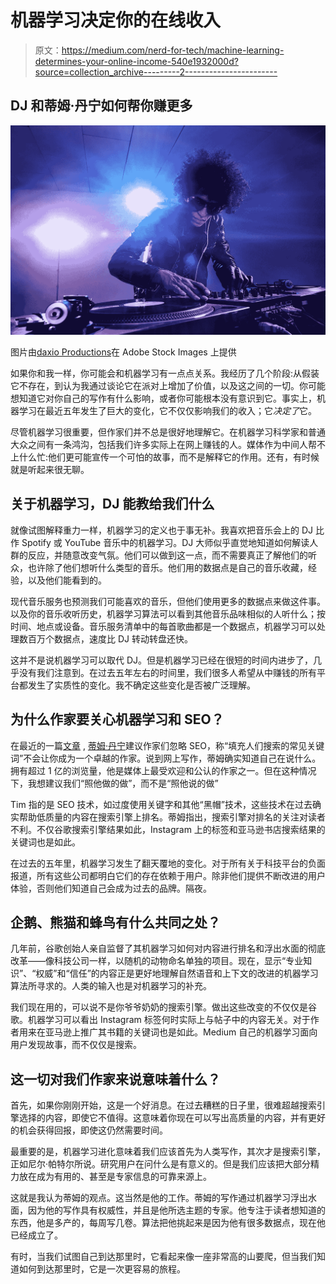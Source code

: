 # 机器学习决定你的在线收入

> 原文：<https://medium.com/nerd-for-tech/machine-learning-determines-your-online-income-540e1932000d?source=collection_archive---------2----------------------->

## DJ 和蒂姆·丹宁如何帮你赚更多

![](img/123df366b5fc3cc8e7b006a7cf2124f2.png)

图片由[daxio Productions](https://stock.adobe.com/nz/contributor/201220858/daxiao-productions?load_type=author&prev_url=detail)在 Adobe Stock Images 上提供

如果你和我一样，你可能会和机器学习有一点点关系。我经历了几个阶段:从假装它不存在，到认为我通过谈论它在派对上增加了价值，以及这之间的一切。你可能想知道它对你自己的写作有什么影响，或者你可能根本没有意识到它。事实上，机器学习在最近五年发生了巨大的变化，它不仅仅影响我们的收入；它*决定了*它。

尽管机器学习很重要，但作家们并不总是很好地理解它。在机器学习科学家和普通大众之间有一条鸿沟，包括我们许多实际上在网上赚钱的人。媒体作为中间人帮不上什么忙:他们更可能宣传一个可怕的故事，而不是解释它的作用。还有，有时候就是听起来很无聊。

## 关于机器学习，DJ 能教给我们什么

就像试图解释重力一样，机器学习的定义也于事无补。我喜欢把音乐会上的 DJ 比作 Spotify 或 YouTube 音乐中的机器学习。DJ 大师似乎直觉地知道如何解读人群的反应，并随意改变气氛。他们可以做到这一点，而不需要真正了解他们的听众，也许除了他们想听什么类型的音乐。他们用的数据点是自己的音乐收藏，经验，以及他们能看到的。

现代音乐服务也预测我们可能喜欢的音乐，但他们使用更多的数据点来做这件事。以及你的音乐收听历史，机器学习算法可以看到其他音乐品味相似的人听什么；按时间、地点或设备。音乐服务清单中的每首歌曲都是一个数据点，机器学习可以处理数百万个数据点，速度比 DJ 转动转盘还快。

这并不是说机器学习可以取代 DJ。但是机器学习已经在很短的时间内进步了，几乎没有我们注意到。在过去五年左右的时间里，我们很多人希望从中赚钱的所有平台都发生了实质性的变化。我不确定这些变化是否被广泛理解。

## 为什么作家要关心机器学习和 SEO？

在最近的一篇[文章](/better-marketing/being-a-remarkable-writer-means-ignoring-seo-40620ffa3981) , [蒂姆·丹宁](https://medium.com/u/b6d641be1066?source=post_page-----540e1932000d--------------------------------)建议作家们忽略 SEO，称“填充人们搜索的常见关键词”不会让你成为一个卓越的作家。说到网上写作，蒂姆确实知道自己在说什么。拥有超过 1 亿的浏览量，他是媒体上最受欢迎和公认的作家之一。但在这种情况下，我想建议我们“照他做的做”，而不是“照他说的做”

Tim 指的是 SEO 技术，如过度使用关键字和其他“黑帽”技术，这些技术在过去确实帮助低质量的内容在搜索引擎上排名。蒂姆指出，搜索引擎对排名的关注对读者不利。不仅谷歌搜索引擎结果如此，Instagram 上的标签和亚马逊书店搜索结果的关键词也是如此。

在过去的五年里，机器学习发生了翻天覆地的变化。对于所有关于科技平台的负面报道，所有这些公司都明白它们的存在依赖于用户。除非他们提供不断改进的用户体验，否则他们知道自己会成为过去的品牌。隔夜。

## 企鹅、熊猫和蜂鸟有什么共同之处？

几年前，谷歌创始人亲自监督了其机器学习如何对内容进行排名和浮出水面的彻底改革——像科技公司一样，以随机的动物命名单独的项目。现在，显示“专业知识”、“权威”和“信任”的内容正是更好地理解自然语音和上下文的改进的机器学习算法所寻求的。人类的输入也是对机器学习的补充。

我们现在用的，可以说不是你爷爷奶奶的搜索引擎。做出这些改变的不仅仅是谷歌。机器学习可以看出 Instagram 标签何时实际上与帖子中的内容无关。对于作者用来在亚马逊上推广其书籍的关键词也是如此。Medium 自己的机器学习面向用户发现故事，而不仅仅是搜索。

## 这一切对我们作家来说意味着什么？

首先，如果你刚刚开始，这是一个好消息。在过去糟糕的日子里，很难超越搜索引擎选择的内容，即使它不值得。这意味着你现在可以写出高质量的内容，并有更好的机会获得回报，即使这仍然需要时间。

最重要的是，机器学习进化意味着我们应该首先为人类写作，其次才是搜索引擎，正如尼尔·帕特尔所说。研究用户在问什么是有意义的。但是我们应该把大部分精力放在成为有用的、甚至是专家信息的可靠来源上。

这就是我认为蒂姆的观点。这当然是他的工作。蒂姆的写作通过机器学习浮出水面，因为他的写作具有权威性，并且是他所选主题的专家。他专注于读者想知道的东西，他是多产的，每周写几卷。算法把他挑起来是因为他有很多数据点，现在他已经成立了。

有时，当我们试图自己到达那里时，它看起来像一座非常高的山要爬，但当我们知道如何到达那里时，它是一次更容易的旅程。